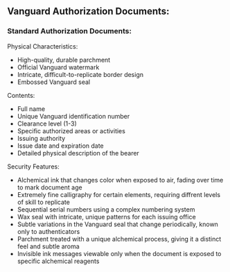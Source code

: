 ## Vanguard Authorization Documents:

### Standard Authorization Documents:

Physical Characteristics:
- High-quality, durable parchment
- Official Vanguard watermark
- Intricate, difficult-to-replicate border design
- Embossed Vanguard seal

Contents:
- Full name
- Unique Vanguard identification number
- Clearance level (1-3)
- Specific authorized areas or activities
- Issuing authority
- Issue date and expiration date
- Detailed physical description of the bearer

Security Features:
- Alchemical ink that changes color when exposed to air, fading over time to mark document age
- Extremely fine calligraphy for certain elements, requiring diffrent levels of skill to replicate
- Sequential serial numbers using a complex numbering system
- Wax seal with intricate, unique patterns for each issuing office
- Subtle variations in the Vanguard seal that change periodically, known only to authenticators
- Parchment treated with a unique alchemical process, giving it a distinct feel and subtle aroma
- Invisible ink messages viewable only when the document is exposed to specific alchemical reagents

